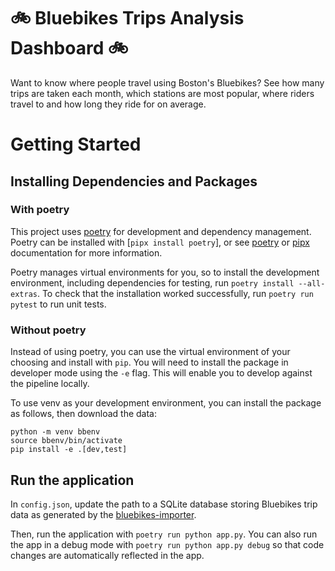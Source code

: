 # 🚲 Bluebikes Trips Analysis Dashboard 🚲

Want to know where people travel using Boston's Bluebikes? See how many trips are taken
each month, which stations are most popular, where riders travel to and how long they ride for on average.

# Getting Started
## Installing Dependencies and Packages
### With poetry
This project uses [poetry](https://python-poetry.org) for development and dependency management. Poetry can be installed with [`pipx install poetry`], or see [poetry](https://python-poetry.org/docs/) or [pipx](https://github.com/pypa/pipx) documentation for more information.

Poetry manages virtual environments for you, so to install the development environment, including dependencies for testing, run `poetry install --all-extras`. To check that the installation worked successfully, run `poetry run pytest` to run unit tests.


### Without poetry
Instead of using poetry, you can use the virtual environment of your choosing and install with `pip`.
You will need to install the package in developer mode using the `-e` flag.
This will enable you to develop against the pipeline locally.

To use venv as your development environment, you can install the package as follows, then download the data:

```commandline
python -m venv bbenv
source bbenv/bin/activate
pip install -e .[dev,test]
```

## Run the application
In `config.json`, update the path to a SQLite database storing Bluebikes trip data
as generated by the [bluebikes-importer](https://github.com/ginic/bluebikes-importer).

Then, run the application with `poetry run python app.py`.
You can also run the app in a debug mode with `poetry run python app.py debug` so that code changes are automatically reflected in the app.